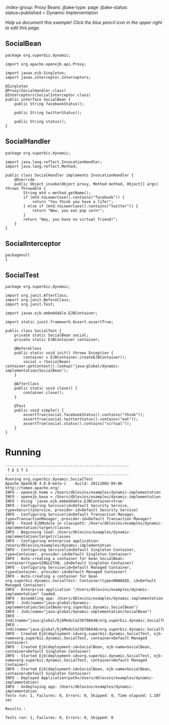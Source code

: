 :index-group:  Proxy Beans
:jbake-type: page
:jbake-status: status=published
= Dynamic Implementation


*Help us document this example! Click the blue pencil icon in the upper right to edit this page.*

## SocialBean

    package org.superbiz.dynamic;
    
    import org.apache.openejb.api.Proxy;
    
    import javax.ejb.Singleton;
    import javax.interceptor.Interceptors;
    
    @Singleton
    @Proxy(SocialHandler.class)
    @Interceptors(SocialInterceptor.class)
    public interface SocialBean {
        public String facebookStatus();
    
        public String twitterStatus();
    
        public String status();
    }

## SocialHandler

    package org.superbiz.dynamic;
    
    import java.lang.reflect.InvocationHandler;
    import java.lang.reflect.Method;
    
    public class SocialHandler implements InvocationHandler {
        @Override
        public Object invoke(Object proxy, Method method, Object[] args) throws Throwable {
            String mtd = method.getName();
            if (mtd.toLowerCase().contains("facebook")) {
                return "You think you have a life!";
            } else if (mtd.toLowerCase().contains("twitter")) {
                return "Wow, you eat pop corn!";
            }
            return "Hey, you have no virtual friend!";
        }
    }

## SocialInterceptor

    packagenull
    }

## SocialTest

    package org.superbiz.dynamic;
    
    import org.junit.AfterClass;
    import org.junit.BeforeClass;
    import org.junit.Test;
    
    import javax.ejb.embeddable.EJBContainer;
    
    import static junit.framework.Assert.assertTrue;
    
    public class SocialTest {
        private static SocialBean social;
        private static EJBContainer container;
    
        @BeforeClass
        public static void init() throws Exception {
            container = EJBContainer.createEJBContainer();
            social = (SocialBean) container.getContext().lookup("java:global/dynamic-implementation/SocialBean");
        }
    
        @AfterClass
        public static void close() {
            container.close();
        }
    
        @Test
        public void simple() {
            assertTrue(social.facebookStatus().contains("think"));
            assertTrue(social.twitterStatus().contains("eat"));
            assertTrue(social.status().contains("virtual"));
        }
    }

# Running

    
    -------------------------------------------------------
     T E S T S
    -------------------------------------------------------
    Running org.superbiz.dynamic.SocialTest
    Apache OpenEJB 4.0.0-beta-1    build: 20111002-04:06
    http://tomee.apache.org/
    INFO - openejb.home = /Users/dblevins/examples/dynamic-implementation
    INFO - openejb.base = /Users/dblevins/examples/dynamic-implementation
    INFO - Using 'javax.ejb.embeddable.EJBContainer=true'
    INFO - Configuring Service(id=Default Security Service, type=SecurityService, provider-id=Default Security Service)
    INFO - Configuring Service(id=Default Transaction Manager, type=TransactionManager, provider-id=Default Transaction Manager)
    INFO - Found EjbModule in classpath: /Users/dblevins/examples/dynamic-implementation/target/classes
    INFO - Beginning load: /Users/dblevins/examples/dynamic-implementation/target/classes
    INFO - Configuring enterprise application: /Users/dblevins/examples/dynamic-implementation
    INFO - Configuring Service(id=Default Singleton Container, type=Container, provider-id=Default Singleton Container)
    INFO - Auto-creating a container for bean SocialBean: Container(type=SINGLETON, id=Default Singleton Container)
    INFO - Configuring Service(id=Default Managed Container, type=Container, provider-id=Default Managed Container)
    INFO - Auto-creating a container for bean org.superbiz.dynamic.SocialTest: Container(type=MANAGED, id=Default Managed Container)
    INFO - Enterprise application "/Users/dblevins/examples/dynamic-implementation" loaded.
    INFO - Assembling app: /Users/dblevins/examples/dynamic-implementation
    INFO - Jndi(name="java:global/dynamic-implementation/SocialBean!org.superbiz.dynamic.SocialBean")
    INFO - Jndi(name="java:global/dynamic-implementation/SocialBean")
    INFO - Jndi(name="java:global/EjbModule236706648/org.superbiz.dynamic.SocialTest!org.superbiz.dynamic.SocialTest")
    INFO - Jndi(name="java:global/EjbModule236706648/org.superbiz.dynamic.SocialTest")
    INFO - Created Ejb(deployment-id=org.superbiz.dynamic.SocialTest, ejb-name=org.superbiz.dynamic.SocialTest, container=Default Managed Container)
    INFO - Created Ejb(deployment-id=SocialBean, ejb-name=SocialBean, container=Default Singleton Container)
    INFO - Started Ejb(deployment-id=org.superbiz.dynamic.SocialTest, ejb-name=org.superbiz.dynamic.SocialTest, container=Default Managed Container)
    INFO - Started Ejb(deployment-id=SocialBean, ejb-name=SocialBean, container=Default Singleton Container)
    INFO - Deployed Application(path=/Users/dblevins/examples/dynamic-implementation)
    INFO - Undeploying app: /Users/dblevins/examples/dynamic-implementation
    Tests run: 1, Failures: 0, Errors: 0, Skipped: 0, Time elapsed: 1.107 sec
    
    Results :
    
    Tests run: 1, Failures: 0, Errors: 0, Skipped: 0
    
